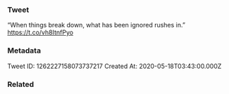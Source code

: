 ### Tweet
“When things break down, what has been ignored rushes in.” https://t.co/vh8ItnfPyo

### Metadata
Tweet ID: 1262227158073737217
Created At: 2020-05-18T03:43:00.000Z

### Related

